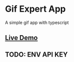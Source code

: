 # Gif Expert App

A simple gif app with typescript

## [Live Demo](https://gif-expert-app-ts.netlify.app/)

## TODO: ENV API KEY
